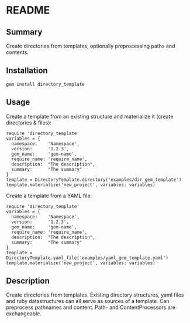 README
======


Summary
-------
Create directories from templates, optionally preprocessing paths and contents.


Installation
------------
`gem install directory_template`


Usage
-----

Create a template from an existing structure and materialize it (create directories &
files):

    require 'directory_template'
    variables = {
      namespace:    'Namespace',
      version:      '1.2.3',
      gem_name:     'gem-name',
      require_name: 'require_name',
      description:  "The description",
      summary:      "The summary"
    }
    template = DirectoryTemplate.directory('examples/dir_gem_template')
    template.materialize('new_project', variables: variables)

Create a template from a YAML file:

    require 'directory_template'
    variables = {
      namespace:    'Namespace',
      version:      '1.2.3',
      gem_name:     'gem-name',
      require_name: 'require_name',
      description:  "The description",
      summary:      "The summary"
    }
    template = DirectoryTemplate.yaml_file('examples/yaml_gem_template.yaml')
    template.materialize('new_project', variables: variables)


Description
-----------
Create directories from templates.
Existing directory structures, yaml files and ruby datastructures can all serve as
sources of a template.
Can preprocess pathnames and content.
Path- and ContentProcessors are exchangeable.
